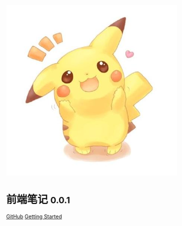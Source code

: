 
![logo](_media/avator.png ':size=100')
# 前端笔记 <small>0.0.1</small>


[GitHub](https://github.com/mengfanfei/myDocs/)
[Getting Started](#welcome)